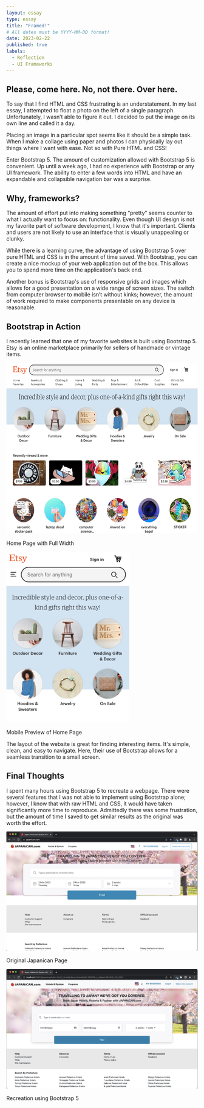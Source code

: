 ```yaml
---
layout: essay
type: essay
title: "Framed!"
# All dates must be YYYY-MM-DD format!
date: 2023-02-22
published: true
labels:
  - Reflection
  - UI Frameworks
---
```


<!-- UI Frameworks are not simple. In fact, they can be almost as complicated to learn as a new programming language. Given that, why bother to use something like Bootstrap 5? What does one get in return for the investment of time and frustration? Why not just use raw HTML and CSS? Are the software engineering benefits of UI frameworks?

For this assignment, create an engaging and informative essay about UI Frameworks. You might want to discuss some of the issues raised above, as well as your own personal experience with Bootstrap 5. Or perhaps you’ve also used another framework such as Semantic UI. In that case, it might be interesting to read your perspective on a comparison of the two.

This essay is tailor made to include an image of a web page built with a UI framework (or even a comparison of web pages built with and without a UI framework).

Feel free to go in another direction entirely, as long as you are discussing UI Frameworks, and as long as the result is interesting, informative, and insightful. Write for the world! -->



## Please, come here. No, not there. Over here.

To say that I find HTML and CSS frustrating is an understatement. In my last essay, I attempted to float a photo on the left of a single paragraph. Unfortunately, I wasn’t able to figure it out. I decided to put the image on its own line and called it a day.

Placing an image in a particular spot seems like it should be a simple task. When I make a collage using paper and photos I can physically lay out things where I want with ease. Not so with Pure HTML and CSS! 

Enter Bootstrap 5. The amount of customization allowed with Bootstrap 5 is convenient. Up until a week ago, I had no experience with Bootstrap or any UI framework. The ability to enter a few words into HTML and have an expandable and collapsible navigation bar was a surprise.

## Why, frameworks?

The amount of effort put into making something “pretty” seems counter to what I actually want to focus on: functionality. Even though UI design is not my favorite part of software development, I know that it's important. Clients and users are not likely to use an interface that is visually unappealing or clunky.

While there is a learning curve, the advantage of using Bootstrap 5 over pure HTML and CSS is in the amount of time saved. With Bootstrap, you can create a nice mockup of your web application out of the box. This allows you to spend more time on the application's back end.

Another bonus is Bootstrap's use of responsive grids and images which allows for a good presentation on a wide range of screen sizes. The switch from computer browser to mobile isn’t without kinks; however, the amount of work required to make components presentable on any device is reasonable.



## Bootstrap in Action

I recently learned that one of my favorite websites is built using Bootstrap 5. Etsy is an online marketplace primarily for sellers of handmade or vintage items. 

<div class="container mx-5 px-5 text-center">
  <div class="float-start"><img height="450px" class="pe-4" src="../essays/img/essay05/etsy.png">
    <p>Home Page with Full Width</p></div>
  <div class="float-end"><img height="450px" class="pe-4" src="../essays/img/essay05/etsy-mobile.png">
    <p>Mobile Preview of Home Page</p></div>
</div>
<div class="clearfix"></div>
The layout of the website is great for finding interesting items. It's simple, clean, and easy to navigate. Here, their use of Bootstrap allows for a seamless transition to a small screen.

## Final Thoughts
I spent many hours using Bootstrap 5 to recreate a webpage. There were several features that I was not able to implement using Bootstrap alone; however, I know that with raw HTML and CSS, it would have taken significantly more time to reproduce. Admittedly there was some frustration, but the amount of time I saved to get similar results as the original was worth the effort.

<div class="container text-center">
  <div class="float-start"><img width="600px" src="../essays/img/essay05/japanican-orig.png">
    <p>Original Japanican Page</p></div>
  <div class="float-end"><img width="600px"  src="../essays/img/essay05/japanican-remake.png">
    <p>Recreation using Bootstrap 5</p></div>
</div>
<div class="clearfix"></div>